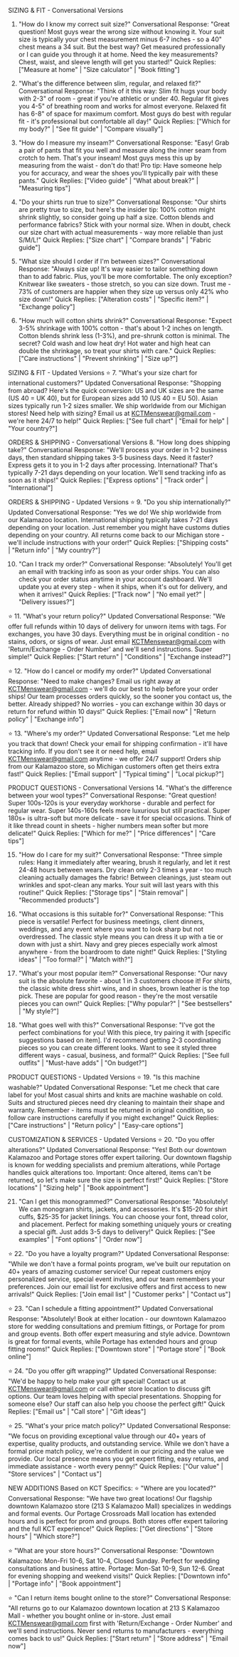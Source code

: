 SIZING & FIT - Conversational Versions
1. "How do I know my correct suit size?"
Conversational Response:
"Great question! Most guys wear the wrong size without knowing it. Your suit size is typically your chest measurement minus 6-7 inches - so a 40" chest means a 34 suit. But the best way? Get measured professionally or I can guide you through it at home.
Need the key measurements? Chest, waist, and sleeve length will get you started!"
Quick Replies: ["Measure at home" | "Size calculator" | "Book fitting"]

2. "What's the difference between slim, regular, and relaxed fit?"
Conversational Response:
"Think of it this way: Slim fit hugs your body with 2-3" of room - great if you're athletic or under 40. Regular fit gives you 4-5" of breathing room and works for almost everyone. Relaxed fit has 6-8" of space for maximum comfort.
Most guys do best with regular fit - it's professional but comfortable all day!"
Quick Replies: ["Which for my body?" | "See fit guide" | "Compare visually"]

3. "How do I measure my inseam?"
Conversational Response:
"Easy! Grab a pair of pants that fit you well and measure along the inner seam from crotch to hem. That's your inseam! Most guys mess this up by measuring from the waist - don't do that!
Pro tip: Have someone help you for accuracy, and wear the shoes you'll typically pair with these pants."
Quick Replies: ["Video guide" | "What about break?" | "Measuring tips"]

4. "Do your shirts run true to size?"
Conversational Response:
"Our shirts are pretty true to size, but here's the insider tip: 100% cotton might shrink slightly, so consider going up half a size. Cotton blends and performance fabrics? Stick with your normal size.
When in doubt, check our size chart with actual measurements - way more reliable than just S/M/L!"
Quick Replies: ["Size chart" | "Compare brands" | "Fabric guide"]

5. "What size should I order if I'm between sizes?"
Conversational Response:
"Always size up! It's way easier to tailor something down than to add fabric. Plus, you'll be more comfortable. The only exception? Knitwear like sweaters - those stretch, so you can size down.
Trust me - 73% of customers are happier when they size up versus only 42% who size down!"
Quick Replies: ["Alteration costs" | "Specific item?" | "Exchange policy"]

6. "How much will cotton shirts shrink?"
Conversational Response:
"Expect 3-5% shrinkage with 100% cotton - that's about 1-2 inches on length. Cotton blends shrink less (1-3%), and pre-shrunk cotton is minimal. The secret? Cold wash and low heat dry!
Hot water and high heat can double the shrinkage, so treat your shirts with care."
Quick Replies: ["Care instructions" | "Prevent shrinking" | "Size up?"]

SIZING & FIT - Updated Versions
⭐ 7. "What's your size chart for international customers?"
Updated Conversational Response:
"Shopping from abroad? Here's the quick conversion: US and UK sizes are the same (US 40 = UK 40), but for European sizes add 10 (US 40 = EU 50). Asian sizes typically run 1-2 sizes smaller.
We ship worldwide from our Michigan stores! Need help with sizing? Email us at KCTMenswear@gmail.com - we're here 24/7 to help!"
Quick Replies: ["See full chart" | "Email for help" | "Your country?"]

ORDERS & SHIPPING - Conversational Versions
8. "How long does shipping take?"
Conversational Response:
"We'll process your order in 1-2 business days, then standard shipping takes 3-5 business days. Need it faster? Express gets it to you in 1-2 days after processing.
International? That's typically 7-21 days depending on your location. We'll send tracking info as soon as it ships!"
Quick Replies: ["Express options" | "Track order" | "International"]


ORDERS & SHIPPING - Updated Versions
⭐ 9. "Do you ship internationally?"
Updated Conversational Response:
"Yes we do! We ship worldwide from our Kalamazoo location. International shipping typically takes 7-21 days depending on your location. Just remember you might have customs duties depending on your country.
All returns come back to our Michigan store - we'll include instructions with your order!"
Quick Replies: ["Shipping costs" | "Return info" | "My country?"]

10. "Can I track my order?"
Conversational Response:
"Absolutely! You'll get an email with tracking info as soon as your order ships. You can also check your order status anytime in your account dashboard.
We'll update you at every step - when it ships, when it's out for delivery, and when it arrives!"
Quick Replies: ["Track now" | "No email yet?" | "Delivery issues?"]

⭐ 11. "What's your return policy?"
Updated Conversational Response:
"We offer full refunds within 10 days of delivery for unworn items with tags. For exchanges, you have 30 days. Everything must be in original condition - no stains, odors, or signs of wear.
Just email KCTMenswear@gmail.com with 'Return/Exchange - Order Number' and we'll send instructions. Super simple!"
Quick Replies: ["Start return" | "Conditions" | "Exchange instead?"]

⭐ 12. "How do I cancel or modify my order?"
Updated Conversational Response:
"Need to make changes? Email us right away at KCTMenswear@gmail.com - we'll do our best to help before your order ships! Our team processes orders quickly, so the sooner you contact us, the better.
Already shipped? No worries - you can exchange within 30 days or return for refund within 10 days!"
Quick Replies: ["Email now" | "Return policy" | "Exchange info"]

⭐ 13. "Where's my order?"
Updated Conversational Response:
"Let me help you track that down! Check your email for shipping confirmation - it'll have tracking info. If you don't see it or need help, email KCTMenswear@gmail.com anytime - we offer 24/7 support!
Orders ship from our Kalamazoo store, so Michigan customers often get theirs extra fast!"
Quick Replies: ["Email support" | "Typical timing" | "Local pickup?"]

PRODUCT QUESTIONS - Conversational Versions
14. "What's the difference between your wool types?"
Conversational Response:
"Great question! Super 100s-120s is your everyday workhorse - durable and perfect for regular wear. Super 140s-160s feels more luxurious but still practical. Super 180s+ is ultra-soft but more delicate - save it for special occasions.
Think of it like thread count in sheets - higher numbers mean softer but more delicate!"
Quick Replies: ["Which for me?" | "Price differences" | "Care tips"]

15. "How do I care for my suit?"
Conversational Response:
"Three simple rules: Hang it immediately after wearing, brush it regularly, and let it rest 24-48 hours between wears. Dry clean only 2-3 times a year - too much cleaning actually damages the fabric!
Between cleanings, just steam out wrinkles and spot-clean any marks. Your suit will last years with this routine!"
Quick Replies: ["Storage tips" | "Stain removal" | "Recommended products"]

16. "What occasions is this suitable for?"
Conversational Response:
"This piece is versatile! Perfect for business meetings, client dinners, weddings, and any event where you want to look sharp but not overdressed. The classic style means you can dress it up with a tie or down with just a shirt.
Navy and grey pieces especially work almost anywhere - from the boardroom to date night!"
Quick Replies: ["Styling ideas" | "Too formal?" | "Match with?"]

17. "What's your most popular item?"
Conversational Response:
"Our navy suit is the absolute favorite - about 1 in 3 customers choose it! For shirts, the classic white dress shirt wins, and in shoes, brown leather is the top pick.
These are popular for good reason - they're the most versatile pieces you can own!"
Quick Replies: ["Why popular?" | "See bestsellers" | "My style?"]

18. "What goes well with this?"
Conversational Response:
"I've got the perfect combinations for you! With this piece, try pairing it with [specific suggestions based on item]. I'd recommend getting 2-3 coordinating pieces so you can create different looks.
Want to see it styled three different ways - casual, business, and formal?"
Quick Replies: ["See full outfits" | "Must-have adds" | "On budget?"]

PRODUCT QUESTIONS - Updated Versions
⭐ 19. "Is this machine washable?"
Updated Conversational Response:
"Let me check that care label for you! Most casual shirts and knits are machine washable on cold. Suits and structured pieces need dry cleaning to maintain their shape and warranty.
Remember - items must be returned in original condition, so follow care instructions carefully if you might exchange!"
Quick Replies: ["Care instructions" | "Return policy" | "Easy-care options"]

CUSTOMIZATION & SERVICES - Updated Versions
⭐ 20. "Do you offer alterations?"
Updated Conversational Response:
"Yes! Both our downtown Kalamazoo and Portage stores offer expert tailoring. Our downtown flagship is known for wedding specialists and premium alterations, while Portage handles quick alterations too.
Important: Once altered, items can't be returned, so let's make sure the size is perfect first!"
Quick Replies: ["Store locations" | "Sizing help" | "Book appointment"]

21. "Can I get this monogrammed?"
Conversational Response:
"Absolutely! We can monogram shirts, jackets, and accessories. It's $15-20 for shirt cuffs, $25-35 for jacket linings. You can choose your font, thread color, and placement.
Perfect for making something uniquely yours or creating a special gift. Just adds 3-5 days to delivery!"
Quick Replies: ["See examples" | "Font options" | "Order now"]

⭐ 22. "Do you have a loyalty program?"
Updated Conversational Response:
"While we don't have a formal points program, we've built our reputation on 40+ years of amazing customer service! Our repeat customers enjoy personalized service, special event invites, and our team remembers your preferences.
Join our email list for exclusive offers and first access to new arrivals!"
Quick Replies: ["Join email list" | "Customer perks" | "Contact us"]

⭐ 23. "Can I schedule a fitting appointment?"
Updated Conversational Response:
"Absolutely! Book at either location - our downtown Kalamazoo store for wedding consultations and premium fittings, or Portage for prom and group events. Both offer expert measuring and style advice.
Downtown is great for formal events, while Portage has extended hours and group fitting rooms!"
Quick Replies: ["Downtown store" | "Portage store" | "Book online"]

⭐ 24. "Do you offer gift wrapping?"
Updated Conversational Response:
"We'd be happy to help make your gift special! Contact us at KCTMenswear@gmail.com or call either store location to discuss gift options. Our team loves helping with special presentations.
Shopping for someone else? Our staff can also help you choose the perfect gift!"
Quick Replies: ["Email us" | "Call store" | "Gift ideas"]

⭐ 25. "What's your price match policy?"
Updated Conversational Response:
"We focus on providing exceptional value through our 40+ years of expertise, quality products, and outstanding service. While we don't have a formal price match policy, we're confident in our pricing and the value we provide.
Our local presence means you get expert fitting, easy returns, and immediate assistance - worth every penny!"
Quick Replies: ["Our value" | "Store services" | "Contact us"]

NEW ADDITIONS Based on KCT Specifics:
⭐ "Where are you located?"
Conversational Response:
"We have two great locations! Our flagship downtown Kalamazoo store (213 S Kalamazoo Mall) specializes in weddings and formal events. Our Portage Crossroads Mall location has extended hours and is perfect for prom and groups.
Both stores offer expert tailoring and the full KCT experience!"
Quick Replies: ["Get directions" | "Store hours" | "Which store?"]

⭐ "What are your store hours?"
Conversational Response:
"Downtown Kalamazoo: Mon-Fri 10-6, Sat 10-4, Closed Sunday. Perfect for wedding consultations and business attire.
Portage: Mon-Sat 10-9, Sun 12-6. Great for evening shopping and weekend visits!"
Quick Replies: ["Downtown info" | "Portage info" | "Book appointment"]

⭐ "Can I return items bought online to the store?"
Conversational Response:
"All returns go to our Kalamazoo downtown location at 213 S Kalamazoo Mall - whether you bought online or in-store. Just email KCTMenswear@gmail.com first with 'Return/Exchange - Order Number' and we'll send instructions.
Never send returns to manufacturers - everything comes back to us!"
Quick Replies: ["Start return" | "Store address" | "Email now"]